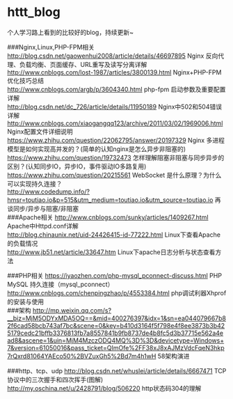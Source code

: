 # httt_blog

个人学习路上看到的比较好的blog，持续更新~


###Nginx,Linux,PHP-FPM相关
http://blog.csdn.net/gaowenhui2008/article/details/46697895 Nginx 反向代理、负载均衡、页面缓存、URL重写及读写分离详解<br/> 
http://www.cnblogs.com/lost-1987/articles/3800139.html Nginx+PHP-FPM优化技巧总结<br/> 
http://www.cnblogs.com/argb/p/3604340.html php-fpm 启动参数及重要配置详解<br/> 
http://blog.csdn.net/dc_726/article/details/11950189  Nginx中502和504错误详解<br/> 
http://www.cnblogs.com/xiaogangqq123/archive/2011/03/02/1969006.html Nginx配置文件详细说明<br/> 
https://www.zhihu.com/question/22062795/answer/20197329  Nginx 多进程模型是如何实现高并发的？(简单的认知nginx是怎么异步非阻塞的)<br/>
https://www.zhihu.com/question/19732473  怎样理解阻塞非阻塞与同步异步的区别？(认知同步IO，异步IO，事件驱动IO多路复用)<br/>
https://www.zhihu.com/question/20215561  WebSocket 是什么原理？为什么可以实现持久连接？<br/>
http://www.codedump.info/?hmsr=toutiao.io&p=515&utm_medium=toutiao.io&utm_source=toutiao.io  再谈同步/异步与阻塞/非阻塞 <br/>
###Apache相关
http://www.cnblogs.com/sunky/articles/1409267.html     Apache中Httpd.conf详解<br/> 
http://blog.chinaunix.net/uid-24426415-id-77222.html   Linux下查看Apache的负载情况 <br/> 
http://www.jb51.net/article/33647.htm     Linux下apache日志分析与状态查看方法<br/> 

###PHP相关
https://iyaozhen.com/php-mysql_pconnect-discuss.html  PHP MySQL 持久连接（mysql_pconnect）<br/>
http://www.cnblogs.com/chenpingzhao/p/4553384.html   php调试利器Xhprof的安装与使用<br/>
###架构
http://mp.weixin.qq.com/s?__biz=MjM5ODYxMDA5OQ==&mid=400276397&idx=1&sn=ea044079667b82f6cad58bcb743af7bc&scene=0&key=b410d3164f5f798e4f8ee3873b3b425179cedc21bffb3376813fb7a8557841b9fb8737de4b8fc5d3b37715e562a4ead8&ascene=1&uin=MjM4MzczODQ4MQ%3D%3D&devicetype=Windows+7&version=61050016&pass_ticket=QImOfe%2FF38xJ8xAJMzVdcFqeN3hkp7rQxrd81064YAEco50%2BVZuxGh5%2Bd7m4h1wH 58架构演进<br/>

###http、tcp、udp
http://blog.csdn.net/whuslei/article/details/6667471 TCP协议中的三次握手和四次挥手(图解)<br/>
http://my.oschina.net/u/2428791/blog/506220  http状态码304的理解<br/> 




